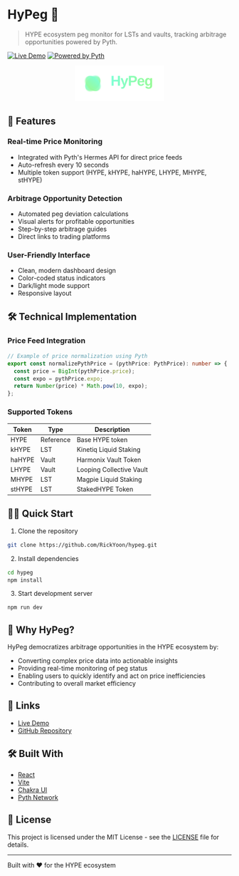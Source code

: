 # HyPeg 🎯

> HYPE ecosystem peg monitor for LSTs and vaults, tracking arbitrage opportunities powered by Pyth.

[![Live Demo](https://img.shields.io/badge/Live-Demo-blue)](https://hypeg.vercel.app)
[![Powered by Pyth](https://img.shields.io/badge/Powered%20by-Pyth-orange)](https://pyth.network/)

<p align="center">
  <img src="public/logo.svg" alt="HyPeg Logo" width="200"/>
</p>

## 🚀 Features

### Real-time Price Monitoring
- Integrated with Pyth's Hermes API for direct price feeds
- Auto-refresh every 10 seconds
- Multiple token support (HYPE, kHYPE, haHYPE, LHYPE, MHYPE, stHYPE)

### Arbitrage Opportunity Detection
- Automated peg deviation calculations
- Visual alerts for profitable opportunities
- Step-by-step arbitrage guides
- Direct links to trading platforms

### User-Friendly Interface
- Clean, modern dashboard design
- Color-coded status indicators
- Dark/light mode support
- Responsive layout

## 🛠 Technical Implementation

### Price Feed Integration
```typescript
// Example of price normalization using Pyth
export const normalizePythPrice = (pythPrice: PythPrice): number => {
  const price = BigInt(pythPrice.price);
  const expo = pythPrice.expo;
  return Number(price) * Math.pow(10, expo);
};
```

### Supported Tokens

| Token | Type | Description |
|-------|------|-------------|
| HYPE | Reference | Base HYPE token |
| kHYPE | LST | Kinetiq Liquid Staking |
| haHYPE | Vault | Harmonix Vault Token |
| LHYPE | Vault | Looping Collective Vault |
| MHYPE | LST | Magpie Liquid Staking |
| stHYPE | LST | StakedHYPE Token |

## 🏃‍♂️ Quick Start

1. Clone the repository
```bash
git clone https://github.com/RickYoon/hypeg.git
```

2. Install dependencies
```bash
cd hypeg
npm install
```

3. Start development server
```bash
npm run dev
```

## 🌟 Why HyPeg?

HyPeg democratizes arbitrage opportunities in the HYPE ecosystem by:
- Converting complex price data into actionable insights
- Providing real-time monitoring of peg status
- Enabling users to quickly identify and act on price inefficiencies
- Contributing to overall market efficiency

## 🔗 Links

- [Live Demo](https://hypeg.vercel.app)
- [GitHub Repository](https://github.com/RickYoon/hypeg)

## 🛠 Built With

- [React](https://reactjs.org/)
- [Vite](https://vitejs.dev/)
- [Chakra UI](https://chakra-ui.com/)
- [Pyth Network](https://pyth.network/)

## 📄 License

This project is licensed under the MIT License - see the [LICENSE](LICENSE) file for details.

---

Built with ❤️ for the HYPE ecosystem